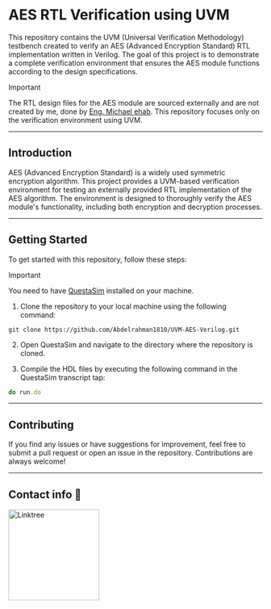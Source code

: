 # AES RTL Verification using UVM
This repository contains the UVM (Universal Verification Methodology) testbench created to verify an AES (Advanced Encryption Standard) RTL implementation written in Verilog. The goal of this project is to demonstrate a complete verification environment that ensures the AES module functions according to the design specifications.

> [!IMPORTANT]
> The RTL design files for the AES module are sourced externally and are not created by me, done by [Eng. Michael ehab](https://github.com/michaelehab). This repository focuses only on the verification environment using UVM.

---

## Introduction
AES (Advanced Encryption Standard) is a widely used symmetric encryption algorithm. This project provides a UVM-based verification environment for testing an externally provided RTL implementation of the AES algorithm. The environment is designed to thoroughly verify the AES module's functionality, including both encryption and decryption processes.

---

## Getting Started
To get started with this repository, follow these steps:
> [!IMPORTANT]
> You need to have [QuestaSim](https://support.sw.siemens.com/en-US/) installed on your machine.

1. Clone the repository to your local machine using the following command:
```
git clone https://github.com/Abdelrahman1810/UVM-AES-Verilog.git
```

2. Open QuestaSim and navigate to the directory where the repository is cloned.

3. Compile the HDL files by executing the following command in the QuestaSim transcript tap: 
```ruby
do run.do
```
---

## Contributing
If you find any issues or have suggestions for improvement, feel free to submit a pull request or open an issue in the repository. Contributions are always welcome!

---

## Contact info 💜
<a href="https://linktr.ee/A_Hassanen" target="_blank">
  <img align="left" alt="Linktree" width="180px" src="https://app.ashbyhq.com/api/images/org-theme-wordmark/b3f78683-a307-4014-b236-373f18850e2c/d54b020a-ff53-455a-9d52-c90c0f4f2081.png" />
</a> 
<br>
<br>
